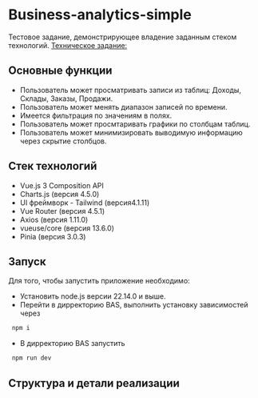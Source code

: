 # Business-analytics-simple
Тестовое задание, демонстрирующее владение заданным стеком технологий. [Техническое задание:](https://github.com/KrakishMusta/Business-analytics-simple/blob/main/Docs/task.md)

## **Основные функции**
* Пользователь может просматривать записи из таблиц: Доходы, Склады, Заказы, Продажи.
* Пользователь может менять диапазон записей по времени.
* Имеется фильтрация по значениям в полях.
* Пользователь может просмтаривать графики по столбцам таблиц.
* Пользователь может минимизировать выводимую информацию через скрытие столбцов.

## **Стек технологий**
* Vue.js 3 Composition API
* Charts.js (версия 4.5.0)
* UI фреймворк - Tailwind (версия4.1.11)
* Vue Router (версия 4.5.1)
* Axios (версия 1.11.0)
* vueuse/core (версия 13.6.0)
* Pinia (версия 3.0.3)


## **Запуск**
Для того, чтобы запустить приложение необходимо:
*  Установить node.js версии 22.14.0 и выше.
*  Перейти в дирректорию BAS, выполнить установку зависимостей через
  ```bash
   npm i
  ```
*  В дирректорию BAS запустить
  ```bash
   npm run dev
  ```

## **Структура и детали реализации**